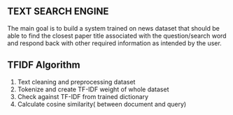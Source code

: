## TEXT SEARCH ENGINE

The main goal is to build a system trained on news dataset that should be able to find the closest paper title associated with the question/search word  and respond back with other required information as intended by the user.

## TFIDF Algorithm
1. Text cleaning and preprocessing dataset
2. Tokenize and create TF-IDF weight of whole dataset
3. Check against TF-IDF from trained dictionary
4. Calculate cosine similarity( between document and query)

